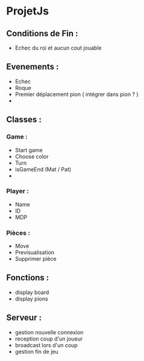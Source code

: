 # ProjetJs

## Conditions de Fin :
- Echec du roi et aucun cout jouable

## Evenements :
- Echec
- Roque
- Premier déplacement pion ( intégrer dans pion ? )
- 

## Classes :
### Game :
  - Start game
  - Choose color
  - Turn
  - isGameEnd (Mat / Pat)
  - 
  
### Player :
  - Name
  - ID
  - MDP
  
### Pièces :
  - Move
  - Previsualisation
  - Supprimer pièce

## Fonctions :
- display board
- display pions


## Serveur :
   - gestion nouvelle connexion
   - reception coup d'un joueur
   - broadcast lors d'un coup
   - gestion fin de jeu
   





